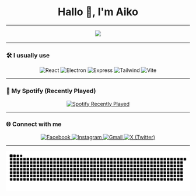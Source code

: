 <h1 align="center">Hallo 👋, I'm Aiko</h1>

---

<div align="center">
  <img src="https://media2.giphy.com/media/cLiOAvpdFZqAo/giphy.gif" width="500"/>
</div>

---

### 🛠️ I usually use

<div align="center">
  <img src="https://img.shields.io/badge/React-20232A?style=for-the-badge&logo=react&logoColor=61DAFB" alt="React" />
  <img src="https://img.shields.io/badge/Electron-2B2E3A?style=for-the-badge&logo=electron&logoColor=9FEAF9" alt="Electron" />
  <img src="https://img.shields.io/badge/Express%20js-000000?style=for-the-badge&logo=express&logoColor=white" alt="Express" />
  <img src="https://img.shields.io/badge/Tailwind_CSS-38B2AC?style=for-the-badge&logo=tailwind-css&logoColor=white" alt="Tailwind" />
  <img src="https://img.shields.io/badge/Vite-B73BFE?style=for-the-badge&logo=vite&logoColor=FFD62E" alt="Vite" />
</div>

---

### 🎵 My Spotify (Recently Played)

<p align="center">
  <a href="https://open.spotify.com/user/x0p8yfdw7c73zbvd99lbajt4s">
    <img src="https://spotify-recently-played-readme.vercel.app/api?user=x0p8yfdw7c73zbvd99lbajt4s&count=5&unique=false" alt="Spotify Recently Played" />
  </a>
</p>

---

### 🌐 Connect with me

<p align="center">
  <a href="https://www.facebook.com/kido.quickdraw" target="_blank">
    <img src="https://img.shields.io/badge/Facebook-1877F2?style=for-the-badge&logo=facebook&logoColor=white" alt="Facebook" />
  </a>
  <a href="https://www.instagram.com/ndtspring/" target="_blank">
    <img src="https://img.shields.io/badge/Instagram-E4405F?style=for-the-badge&logo=instagram&logoColor=white" alt="Instagram" />
  </a>
  <a href="mailto:jokoaiko8b@gmail.com" target="_blank">
    <img src="https://img.shields.io/badge/Gmail-D14836?style=for-the-badge&logo=gmail&logoColor=white" alt="Gmail" />
  </a>
  <a href="https://x.com/jjoaiko_" target="_blank">
    <img src="https://img.shields.io/badge/X-000000?style=for-the-badge&logo=x&logoColor=white" alt="X (Twitter)" />
  </a>
</p>

---

<img src="https://raw.githubusercontent.com/nodtsprinG/nodtsprinG/output/snake.svg" alt="Snake animation" />

###
